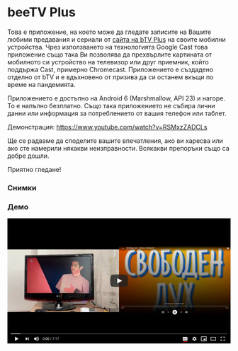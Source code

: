 ﻿# beeTV Plus

Това е приложение, на което може да гледате записите на Вашите любими предавания и сериали от
[сайта на bTV Plus](https://btvplus.bg) на своите мобилни устройства. Чрез използването на
технологията Google Cast това приложение също така Ви позволява да прехвърлите картината от
мобилното си устройство на телевизор или друг приемник, който поддържа Cast, примерно
Chromecast. Приложението е създадено отделно от bTV и е вдъхновено от призива да си останем
вкъщи по време на пандемията.

Приложението е достъпно на Android 6 (Marshmallow, API 23) и нагоре. То е напълно безплатно. Също
така приложението не събира лични данни или информация за потреблението от вашия телефон или таблет.

Демонстрация: https://www.youtube.com/watch?v=RSMxzZADCLs

Ще се радваме да споделите вашите впечатления, ако ви харесва или ако сте намерили някакви
неизправности. Всякакви препоръки също са добре дошли.

Приятно гледане!

### Снимки

### Демо

[![beeTV Plus demo video](https://github.com/stefan-zh/btv-seriali/raw/master/screenshots/beetv-plus-demo-video-screenshot.png)](https://youtu.be/RSMxzZADCLs)